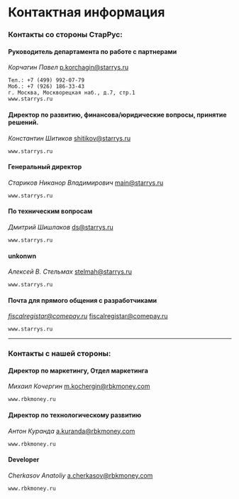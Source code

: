 # Контактная информация


### Контакты со стороны СтарРус:
 
#### Руководитель департамента по работе с партнерами
*Корчагин Павел* <p.korchagin@starrys.ru>
```
Тел.: +7 (499) 992-07-79
Моб.: +7 (926) 186-33-43
г. Москва, Москворецкая наб., д.7, стр.1
www.starrys.ru
```

#### Директор по развитию, финансова/юридические вопросы, принятие решений.
*Константин Шитиков* <shitikov@starrys.ru>
```
www.starrys.ru
```
 
#### Генеральный директор
*Стариков Никанор Владимирович* <main@starrys.ru>
```
www.starrys.ru
```
 
#### По техническим вопросам
*Дмитрий Шишлаков* <ds@starrys.ru>
```
www.starrys.ru
```
 
#### unkonwn
*Алексей В. Стельмах* <stelmah@starrys.ru>
```
www.starrys.ru
```

#### Почта для прямого общения с разработчиками
*fiscalregistar@comepay.ru* <fiscalregistar@comepay.ru>
```
www.starrys.ru
```
 
----
 
### Контакты с нашей стороны:
 
#### Директор по маркетингу, Отдел маркетинга
*Михаил Кочергин* <m.kochergin@rbkmoney.com>
```
www.rbkmoney.ru
```
 
#### Директор по технологическому развитию
*Антон Куранда* <a.kuranda@rbkmoney.com>
```
www.rbkmoney.ru
```
 
#### Developer
*Cherkasov Anatoliy* <a.cherkasov@rbkmoney.com>
```
www.rbkmoney.ru
```
